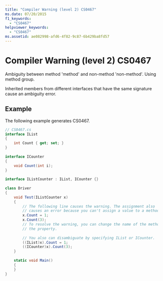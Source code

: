 ```yaml
---
title: "Compiler Warning (level 2) CS0467"
ms.date: 07/20/2015
f1_keywords: 
  - "CS0467"
helpviewer_keywords: 
  - "CS0467"
ms.assetid: ae082998-afd6-4f82-9c87-6b429ba8fd57
---
```

# Compiler Warning (level 2) CS0467
Ambiguity between method 'method' and non-method 'non-method'. Using method group.  
  
 Inherited members from different interfaces that have the same signature  cause an ambiguity error.  
  
## Example  
 The following example generates CS0467.  
  
```csharp  
// CS0467.cs  
interface IList
{  
    int Count { get; set; }  
}  
  
interface ICounter  
{  
    void Count(int i);  
}  
  
interface IListCounter : IList, ICounter {}  
  
class Driver
{  
    void Test(IListCounter x)  
    {  
        // The following line causes the warning. The assignment also  
        // causes an error because you can't assign a value to a method.  
        x.Count = 1;  
        x.Count(3);
        // To resolve the warning, you can change the name of the method or
        // the property.  
  
        // You also can disambiguate by specifying IList or ICounter.  
        ((IList)x).Count = 1;  
        ((ICounter)x).Count(3);  
    }  
  
    static void Main()
    {  
    }  
}  
```
